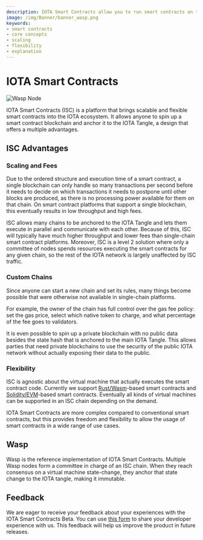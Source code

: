 ```yaml
---
description: IOTA Smart Contracts allow you to run smart contracts on top of the IOTA Tangle.
image: /img/Banner/banner_wasp.png
keywords:
- smart contracts
- core concepts
- scaling
- flexibility
- explanation
---
```


# IOTA Smart Contracts

![Wasp Node](/img/Banner/banner_wasp.png)

IOTA Smart Contracts (ISC) is a platform that brings scalable and flexible smart contracts into the IOTA ecosystem. It allows anyone to spin up a smart contract blockchain and anchor it to the IOTA Tangle, a design that offers a multiple advantages.

## ISC Advantages

### Scaling and Fees

Due to the ordered structure and execution time of a smart contract, a single blockchain can only handle so many transactions per second before it needs to decide on which transactions it needs to postpone until other blocks are produced, as there is no processing power available for them on that chain.
On smart contract platforms that support a single blockchain, this eventually results in low throughput and high fees.

ISC allows many chains to be anchored to the IOTA Tangle and lets them execute in parallel and communicate with each other.
Because of this, ISC will typically have much higher throughput and lower fees than single-chain smart contract platforms.
Moreover, ISC is a level 2 solution where only a committee of nodes spends resources executing the smart contracts for any given chain, so the rest of the IOTA network is largely unaffected by ISC traffic.

### Custom Chains

Since anyone can start a new chain and set its rules, many things become possible that were otherwise not available in single-chain platforms.

For example, the owner of the chain has full control over the gas fee policy: set the gas price, select which native token to charge, and what percentage of the fee goes to validators.

It is even possible to spin up a private blockchain with no public data besides the state hash that is anchored to the main IOTA Tangle.
This allows parties that need private blockchains to use the security of the public IOTA network without actually exposing their data to the public.

### Flexibility

ISC is agnostic about the virtual machine that actually executes the smart contract code.
Currently we support [Rust/Wasm](https://rustwasm.github.io/docs/book/)-based smart contracts and [Solidity/EVM](https://docs.soliditylang.org/en/v0.8.6/)-based smart contracts.
Eventually all kinds of virtual machines can be supported in an ISC chain depending on the demand.

IOTA Smart Contracts are more complex compared to conventional smart contracts, but this provides freedom and flexibility to allow the usage of smart contracts in a wide range of use cases.

## Wasp

Wasp is the reference implementation of IOTA Smart Contracts.
Multiple Wasp nodes form a committee in charge of an ISC chain.
When they reach consensus on a virtual machine state-change, they anchor that state change to the IOTA tangle, making it immutable.

## Feedback

We are eager to receive your feedback about your experiences with the IOTA Smart Contracts Beta. You can use [this form](https://docs.google.com/forms/d/e/1FAIpQLSd4jcmLzCPUNDIijEwGzuWerO23MS0Jmgzszgs-D6_awJUWow/viewform) to share your developer experience with us. This feedback will help us improve the product in future releases.
